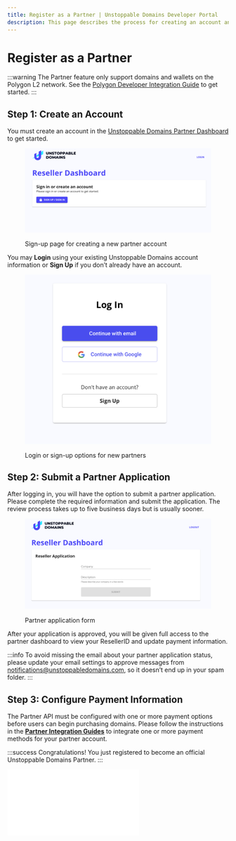 ```yaml
---
title: Register as a Partner | Unstoppable Domains Developer Portal
description: This page describes the process for creating an account and applying to become an authorized partner for Unstoppable Domains.
---
```


# Register as a Partner

:::warning
The Partner feature only support domains and wallets on the Polygon L2 network. See the [Polygon Developer Integration Guide](../polygon/polygon-migration-guide.md) to get started.
:::

## Step 1: Create an Account

You must create an account in the [Unstoppable Domains Partner Dashboard](https://unstoppabledomains.com/resellers) to get started.

<figure>

![Sign-up page for creating a new partner account](/images/0.png '#width=80%;')

<figcaption>Sign-up page for creating a new partner account</figcaption>
</figure>

You may **Login** using your existing Unstoppable Domains account information or **Sign Up** if you don’t already have an account.

<figure>

![Login or sign-up options for new partners](/images/1.png '#width=60%;')

<figcaption>Login or sign-up options for new partners</figcaption>
</figure>

## Step 2: Submit a Partner Application

After logging in, you will have the option to submit a partner application. Please complete the required information and submit the application. The review process takes up to five business days but is usually sooner.

<figure>

![Partner application form](/images/3.png '#width=80%;')

<figcaption>Partner application form</figcaption>
</figure>

After your application is approved, you will be given full access to the partner dashboard to view your ResellerID and update payment information.

:::info
To avoid missing the email about your partner application status, please update your email settings to approve messages from [notifications@unstoppabledomains.com](mailto:notifications@unstoppabledomains.com), so it doesn’t end up in your spam folder.
:::

## Step 3: Configure Payment Information

The Partner API must be configured with one or more payment options before users can begin purchasing domains. Please follow the instructions in the **[Partner Integration Guides](partner-pathways.md)** to integrate one or more payment methods for your partner account.

:::success Congratulations!
You just registered to become an official Unstoppable Domains Partner.
:::

<embed src="/snippets/_partner-survey-embed.md" />
